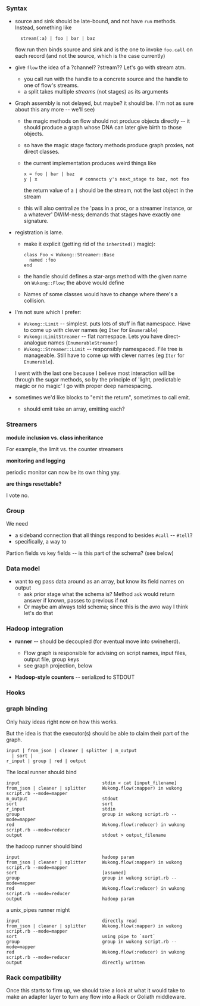 ### Syntax


* source and sink should be late-bound, and not have `run` methods. Instead, something like

        stream(:a) | foo | bar | baz

  flow.run then binds source and sink and is the one to invoke `foo.call` on each record (and not the source, which is the case currently)

* give `flow` the idea of a ?channel? ?stream?? Let's go with stream atm.
  - you call run with the handle to a concrete source and the handle to one of flow's streams.
  - a split takes multiple *streams* (not stages) as its arguments

* Graph assembly is not delayed, but maybe? it should be. (I'm not as sure about this any more -- we'll see)

  - the magic methods on flow should not produce objects directly -- it should produce a graph whose DNA can later give birth to those objects.
  - so have the magic stage factory methods produce graph proxies, not direct classes.

  - the current implementation produces weird things like

        x = foo | bar | baz
        y | x                # connects y's next_stage to baz, not foo

    the return value of a `|` should be the stream, not the last object in the stream

  - this will also centralize the 'pass in a proc, or a streamer instance, or a whatever' DWIM-ness; demands that stages have exactly one signature.

* registration is lame.
  - make it explicit (getting rid of the `inherited()` magic):

        class Foo < Wukong::Streamer::Base
          named :foo
        end

  - the handle should defines a star-args method with the given name on `Wukong::Flow`; the above would define

  - Names of some classes would have to change where there's a collision.

* I'm not sure which I prefer:
  - `Wukong::Limit`           -- simplest. puts lots of stuff in flat namespace. Have to come up with clever names (eg `Iter` for `Enumerable`)
  - `Wukong::LimitStreamer`   -- flat namespace. Lets you have direct-analogue names (`EnumerableStreamer`)
  - `Wukong::Streamer::Limit` -- responsibly namespaced. File tree is manageable. Still have to come up with clever names (eg `Iter` for `Enumerable`).

  I went with the last one because I believe most interaction will be through the sugar methods, so by the principle of 'light, predictable magic or no magic' I go with proper deep namespacing.

* sometimes we'd like blocks to "emit the return", sometimes to call emit.
  - should emit take an array, emitting each?

### Streamers

**module inclusion vs. class inheritance**

For example, the limit vs. the counter streamers


**monitoring and logging**

periodic monitor can now be its own thing yay.

**are things resettable?** 

I vote no.


### Group

We need
* a sideband connection that all things respond to besides `#call` -- `#tell`?
* specifically, a way to

Partion fields vs key fields -- is this part of the schema? (see below)



### Data model

* want to eg pass data around as an array, but know its field names on output
  - ask prior stage what the schema is? Method `ask` would return answer if known, passes to previous if not
  - Or maybe am always told schema; since this is the avro way I think let's do that


### Hadoop integration

* **runner** -- should be decoupled (for eventual move into swineherd).
  - Flow graph is responsible for advising on script names, input files, output file, group keys
  - see graph projection, below

* **Hadoop-style counters** -- serialized to STDOUT

### Hooks

### graph binding

Only hazy ideas right now on how this works.

But the idea is that the executor(s) should be able to claim their part of the graph.

    input | from_json | cleaner | splitter | m_output
      | sort |
    r_input | group | red | output

The local runner should bind

    input                               stdin < cat [input_filename]
    from_json | cleaner | splitter      Wukong.flow(:mapper) in wukong script.rb --mode=mapper
    m_output                            stdout
    sort                                sort
    r_input                             stdin
    group                               group in wukong script.rb --mode=mapper
    red                                 Wukong.flow(:reducer) in wukong script.rb --mode=reducer
    output                              stdout > output_filename

the hadoop runner should bind

    input                               hadoop param
    from_json | cleaner | splitter      Wukong.flow(:mapper) in wukong script.rb --mode=mapper
    sort                                [assumed]
    group                               group in wukong script.rb --mode=mapper
    red                                 Wukong.flow(:reducer) in wukong script.rb --mode=reducer
    output                              hadoop param

a unix_pipes runner might

    input                               directly read
    from_json | cleaner | splitter      Wukong.flow(:mapper) in wukong script.rb --mode=mapper
    sort                                using pipe to `sort`
    group                               group in wukong script.rb --mode=mapper
    red                                 Wukong.flow(:reducer) in wukong script.rb --mode=reducer
    output                              directly written

### Rack compatibility

Once this starts to firm up, we should take a look at what it would take to make an adapter layer to turn any flow into a Rack or Goliath middleware.
